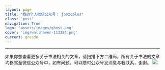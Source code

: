 ```yaml
---
layout: page
title: "我的个人微信公众号： joozoplus"
class: 'post'
navigation: True
logo: 'assets/images/ghost.png'
cover: 'img/wallhaven-113384.png'
current: qrcode
---
```


-----------
如果你想查看更多关于书法相关的文章，请扫描下方二维码，所有关于书法的文章均移驾至微信公众号中，如有问题，可以随时公众号发消息与我联系，谢谢。
<img src="{{ site.baseurl }}/assets/images/qrcode.jpg">